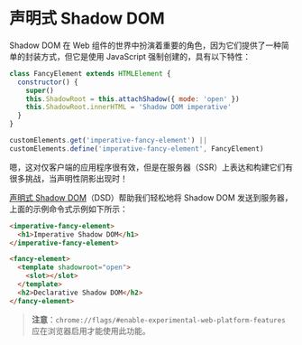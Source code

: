# 声明式 Shadow DOM

Shadow DOM 在 Web 组件的世界中扮演着重要的角色，因为它们提供了一种简单的封装方式，但它是使用 JavaScript 强制创建的，具有以下特性：

```js
class FancyElement extends HTMLElement {
  constructor() {
    super()
    this.ShadowRoot = this.attachShadow({ mode: 'open' })
    this.ShadowRoot.innerHTML = 'Shadow DOM imperative'
  }
}

customElements.get('imperative-fancy-element') ||
customElements.define('imperative-fancy-element', FancyElement)
```

嗯，这对仅客户端的应用程序很有效，但是在服务器（SSR）上表达和构建它们有很多挑战，当声明性阴影出现时！

[声明式 Shadow DOM](https://h3manth.com/new/blog/2021/declarative-shadow-dom/)（DSD）帮助我们轻松地将 Shadow DOM 发送到服务器，上面的示例命令式示例如下所示：

```html
<imperative-fancy-element>
  <h1>Imperative Shadow DOM</h1>
</imperative-fancy-element>

<fancy-element>
  <template shadowroot="open">
    <slot></slot>
  </template>
  <h2>Declarative Shadow DOM</h2>
</fancy-element>
```

> **注意**：`chrome://flags/#enable-experimental-web-platform-features` 应在浏览器启用才能使用此功能。
